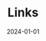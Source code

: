 ---
title: Links
date: 2024-01-01
type: landing

design:
  spacing: "4rem"

sections:
  - block: markdown
    content:
      title: '友链'
      subtitle: '与我交流的朋友们'
      text: "{{< readfile file=\"content/links/friends.md\" >}}"
    design:
      columns: '2'
      spacing:
        padding: ["4rem", 0, 0, 0]

  - block: markdown
    content:
      title: 'Useful Links'
      subtitle: 'A collection of links I find helpful'
      text: "{{< readfile file=\"content/links/useful-links.md\" >}}"
    design:
      columns: '1'
      
---